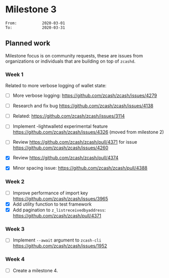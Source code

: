 # Milestone 3

```
From:           2020-03-01
To:             2020-03-31
```

## Planned work

Milestone focus is on community requests, these are issues from organizations or individuals that are building on top of `zcashd`. 

### Week 1

Related to more verbose logging of wallet state:

- [ ] More verbose logging: https://github.com/zcash/zcash/issues/4279

- [ ] Research and fix bug https://github.com/zcash/zcash/issues/4138

- [ ] Related: https://github.com/zcash/zcash/issues/3114

- [ ] Implement -lightwalletd experimental feature https://github.com/zcash/zcash/issues/4326 (moved from milestone 2) 

- [ ] Review https://github.com/zcash/zcash/pull/4371 for issue https://github.com/zcash/zcash/issues/4260

- [x] Review https://github.com/zcash/zcash/pull/4374

- [x] Minor spacing issue: https://github.com/zcash/zcash/pull/4388

### Week 2

- [ ] Improve performance of import key https://github.com/zcash/zcash/issues/3965
- [x] Add utility function to test framework
- [x] Add pagination to `z_listreceivedbyaddress`: https://github.com/zcash/zcash/pull/4371 

### Week 3

- [ ] Implement `--await` argument to `zcash-cli` https://github.com/zcash/zcash/issues/1952

### Week 4

- [ ] Create a milestone 4.
